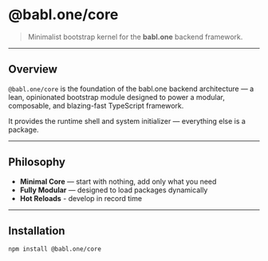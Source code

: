 # @babl.one/core

> Minimalist bootstrap kernel for the **babl.one** backend framework.

---

## Overview

`@babl.one/core` is the foundation of the babl.one backend architecture — a lean, opinionated bootstrap module designed to power a modular, composable, and blazing-fast TypeScript framework.

It provides the runtime shell and system initializer — everything else is a package.

---

## Philosophy

- **Minimal Core** — start with nothing, add only what you need
- **Fully Modular** — designed to load packages dynamically
- **Hot Reloads** - develop in record time

---

## Installation

```bash
npm install @babl.one/core
